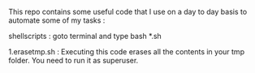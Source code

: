 This repo contains some useful code that I use on a day to day basis to automate some of my tasks :


shellscripts : goto terminal and type bash *.sh

1.erasetmp.sh : Executing this code erases all the contents in your tmp folder.
You need to run it as superuser.
